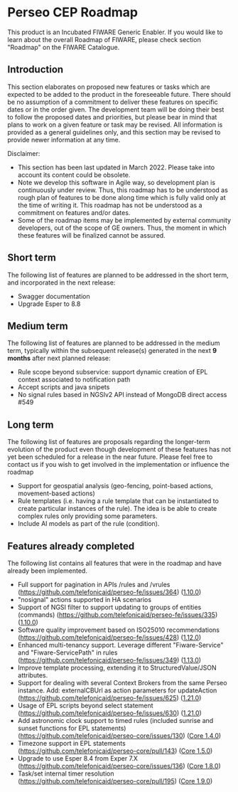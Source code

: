 # Perseo CEP Roadmap

This product is an Incubated FIWARE Generic Enabler. If you would like to learn about the overall Roadmap of FIWARE,
please check section "Roadmap" on the FIWARE Catalogue.

## Introduction

This section elaborates on proposed new features or tasks which are expected to be added to the product in the
foreseeable future. There should be no assumption of a commitment to deliver these features on specific dates or in the
order given. The development team will be doing their best to follow the proposed dates and priorities, but please bear
in mind that plans to work on a given feature or task may be revised. All information is provided as a general
guidelines only, and this section may be revised to provide newer information at any time.

Disclaimer:

-   This section has been last updated in March 2022. Please take into account its content could be obsolete.
-   Note we develop this software in Agile way, so development plan is continuously under review. Thus, this roadmap has
    to be understood as rough plan of features to be done along time which is fully valid only at the time of writing
    it. This roadmap has not be understood as a commitment on features and/or dates.
-   Some of the roadmap items may be implemented by external community developers, out of the scope of GE owners. Thus,
    the moment in which these features will be finalized cannot be assured.

## Short term

The following list of features are planned to be addressed in the short term, and incorporated in the next release:

-   Swagger documentation
-   Upgrade Esper to 8.8

## Medium term

The following list of features are planned to be addressed in the medium term, typically within the subsequent
release(s) generated in the next **9 months** after next planned release:

-   Rule scope beyond subservice: support dynamic creation of EPL context associated to notification path
-   Accept scripts and java snipets
-   No signal rules based in NGSIv2 API instead of MongoDB direct access #549

## Long term

The following list of features are proposals regarding the longer-term evolution of the product even though development
of these features has not yet been scheduled for a release in the near future. Please feel free to contact us if you
wish to get involved in the implementation or influence the roadmap

-   Support for geospatial analysis (geo-fencing, point-based actions, movement-based actions)
-   Rule templates (i.e. having a rule template that can be instantiated to create particular instances of the rule).
    The idea is be able to create complex rules only providing some parameters.
-   Include AI models as part of the rule (condition).

## Features already completed

The following list contains all features that were in the roadmap and have already been implemented.

-   Full support for pagination in APIs /rules and /vrules (<https://github.com/telefonicaid/perseo-fe/issues/364>)
    ([1.10.0](https://github.com/telefonicaid/perseo-fe/releases/tag/1.10.0))
-   "nosignal" actions supported in HA scenarios
-   Support of NGSI filter to support updating to groups of entities (commands)
    (<https://github.com/telefonicaid/perseo-fe/issues/335>)
    ([1.10.0](https://github.com/telefonicaid/perseo-fe/releases/tag/1.10.0))
-   Software quality improvement based on ISO25010 recommendations
    (<https://github.com/telefonicaid/perseo-fe/issues/428>)
    ([1.12.0](https://github.com/telefonicaid/perseo-fe/releases/tag/1.12.0))
-   Enhanced multi-tenancy support. Leverage different "Fiware-Service" and "Fiware-ServicePath" in rules
    (<https://github.com/telefonicaid/perseo-fe/issues/349>)
    ([1.13.0](https://github.com/telefonicaid/perseo-fe/releases/tag/1.13.0))
-   Improve template processing, extending it to StructuredValue/JSON attributes.
-   Support for dealing with several Context Brokers from the same Perseo instance. Add: externalCBUrl as action
    parameters for updateAction (<https://github.com/telefonicaid/perseo-fe/issues/625>)
    ([1.21.0](https://github.com/telefonicaid/perseo-fe/releases/tag/1.21.0))
-   Usage of EPL scripts beyond select statement (<https://github.com/telefonicaid/perseo-fe/issues/630>)
    ([1.21.0](https://github.com/telefonicaid/perseo-fe/releases/tag/1.21.0))
-   Add astronomic clock support to timed rules (included sunrise and sunset functions for EPL statements)
    (<https://github.com/telefonicaid/perseo-core/issues/130>)
    ([Core 1.4.0](https://github.com/telefonicaid/perseo-core/releases/tag/1.4.0))
-   Timezone support in EPL statements (<https://github.com/telefonicaid/perseo-core/pull/143>)
    ([Core 1.5.0](https://github.com/telefonicaid/perseo-core/releases/tag/1.5.0))
-   Upgrade to use Esper 8.4 from Exper 7.X (<https://github.com/telefonicaid/perseo-core/issues/136>)
    ([Core 1.8.0](https://github.com/telefonicaid/perseo-core/releases/tag/1.8.0))
-   Task/set internal timer resolution (<https://github.com/telefonicaid/perseo-core/pull/195>)
    ([Core 1.9.0](https://github.com/telefonicaid/perseo-core/releases/tag/1.9.0))
